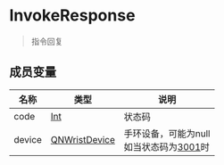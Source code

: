 <show-structure depth="2"/>

# InvokeResponse

> 指令回复

## 成员变量

| 名称     | 类型                                | 说明                                                       |
|--------|-----------------------------------|----------------------------------------------------------|
| code   | [Int](StatusCode.md)              | 状态码                                                      |
| device | [QNWristDevice](QNWristDevice.md) | 手环设备，可能为null</br>如当状态码为[3001](StatusCode.md#状态码-蓝牙公共事件)时 |